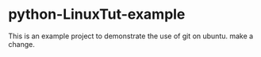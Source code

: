 # python-LinuxTut-example
This is an example project to demonstrate the use of git on ubuntu.
make a change.
